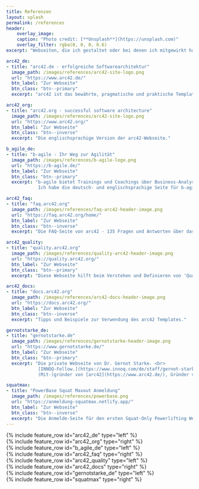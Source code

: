 ```yaml
---
title: Referenzen
layout: splash
permalink: /references
header:
    overlay_image: 
    caption: "Photo credit: [**Unsplash**](https://unsplash.com)"
    overlay_filter: rgba(0, 0, 0, 0.6)
excerpt: "Webseiten, die ich gestaltet oder bei denen ich mitgewirkt habe"

arc42_de:
- title: "arc42.de - erfolgreiche Softwarearchitektur"
  image_path: /images/references/arc42-site-logo.png
  url: "https://www.arc42.de/"
  btn_label: "Zur Webseite"
  btn_class: "btn--primary"
  excerpt: "arc42 ist das bewährte, pragmatische und praktische Template zur Dokumentation von Softwarearchitektur."

arc42_org:
- title: "arc42.org - successful software architecture"
  image_path: /images/references/arc42-site-logo.png
  url: "https://www.arc42.org/"
  btn_label: "Zur Webseite"
  btn_class: "btn--inverse"
  excerpt: "Die englischsprachige Version der arc42-Webseite."

b_agile_de:
- title: "b-agile - Ihr Weg zur Agilität"
  image_path: /images/references/b-agile-logo.png
  url: "https://b-agile.de/"
  btn_label: "Zur Webseite"
  btn_class: "btn--primary"
  excerpt: "b-agile bietet Trainings und Coachings über Business-Analyse & Requirements Engineering und System-/Software-Architekturen. <br> <br>
            Ich habe die deutsch- und englischsprachige Seite für b-agile entwickelt."

arc42_faq:
- title: "faq.arc42.org"
  image_path: /images/references/faq-arc42-header-image.png
  url: "https://faq.arc42.org/home/"
  btn_label: "Zur Webseite"
  btn_class: "btn--inverse"
  excerpt: "Die FAQ-Seite von arc42 - 135 Fragen und Antworten über das Architektur-Dokumentations-Template."

arc42_quality:
- title: "quality.arc42.org"
  image_path: /images/references/quality-arc42-header-image.png
  url: "https://quality.arc42.org/"
  btn_label: "Zur Webseite"
  btn_class: "btn--primary"
  excerpt: "Diese Webseite hilft beim Verstehen und Definieren von 'Qualität' und Qualitätsanforderungen von Informatiksystemen."

arc42_docs:
- title: "docs.arc42.org"
  image_path: /images/references/arc42-docs-header-image.png
  url: "https://docs.arc42.org/"
  btn_label: "Zur Webseite"
  btn_class: "btn--inverse"
  excerpt: "Tipps und Beispiele zur Verwendung des arc42 Templates."

gernotstarke_de:
- title: "gernotstarke.de"
  image_path: /images/references/gernotstarke-header-image.png
  url: "https://www.gernotstarke.de/"
  btn_label: "Zur Webseite"
  btn_class: "btn--primary"
  excerpt: "Die private Webseite von Dr. Gernot Starke. <br>
            [INNOQ-Fellow.](https://www.innoq.com/de/staff/gernot-starke/) Coach und Consultant für Softwareprojekte, berät Organisationen aus unterschiedlichen Branchen, mit Fokus Informationssysteme. <br>
            (Mit-)gründer von [arc42](https://www.arc42.de/), Gründer von [aim42](https://www.aim42.org/), Gründungsmitglied des [iSAQB e.V](https://www.isaqb.org/)..."

squatmax:
- title: "PowerBase Squat Maxout Anmeldung"
  image_path: /images/references/powerbase.png
  url: "https://anmeldung-squatmax.netlify.app/"
  btn_label: "Zur Webseite"
  btn_class: "btn--inverse"
  excerpt: "Die Anmelde-Seite für den ersten Squat-Only Powerlifting Wettkampf, das PowerBase Squat Maxout!"
---
```


<div class="references_bright">
{% include feature_row id="arc42_de" type="left" %}
</div>

<div class="references_dark">
{% include feature_row id="arc42_org" type="right" %}
</div>

<div class="references_bright">
{% include feature_row id="b_agile_de" type="left" %}
</div>

<div class="references_dark">
{% include feature_row id="arc42_faq" type="right" %}
</div>

<div class="references_bright">
{% include feature_row id="arc42_quality" type="left" %}
</div>

<div class="references_dark">
{% include feature_row id="arc42_docs" type="right" %}
</div>

<div class="references_bright">
{% include feature_row id="gernotstarke_de" type="left" %}
</div>

<div class="references_dark">
{% include feature_row id="squatmax" type="right" %}
</div>
